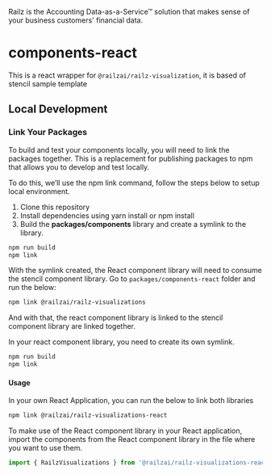 Railz is the Accounting Data-as-a-Service™ solution that makes sense of your business customers' financial data.

# components-react

This is a react wrapper for `@railzai/railz-visualization`, it is based of stencil sample template

## Local Development

### Link Your Packages

To build and test your components locally, you will need to link the packages together. This is a replacement for publishing packages to npm that allows you to develop and test locally.

To do this, we’ll use the npm link command, follow the steps below to setup local environment.

1. Clone this repository
2. Install dependencies using yarn install or npm install
3. Build the **packages/components** library and create a symlink to the library.

```bash
npm run build
npm link
```

With the symlink created, the React component library will need to consume the stencil component library.
Go to `packages/components-react` folder and run the below:

```bash
npm link @railzai/railz-visualizations
```

And with that, the react component library is linked to the stencil component library are linked together.

In your react component library, you need to create its own symlink.

```bash
npm run build
npm link
```

#### Usage

In your own React Application, you can run the below to link both libraries

```bash
npm link @railzai/railz-visualizations-react
```

To make use of the React component library in your React application, import the components from the React component library in the file where you want to use them.

```typescript jsx
import { RailzVisualizations } from '@railzai/railz-visualizations-react';
```
